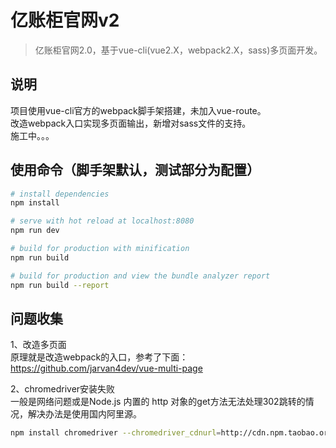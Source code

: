 # 亿账柜官网v2

> 亿账柜官网2.0，基于vue-cli(vue2.X，webpack2.X，sass)多页面开发。

## 说明

项目使用vue-cli官方的webpack脚手架搭建，未加入vue-route。<br>
改造webpack入口实现多页面输出，新增对sass文件的支持。<br>
施工中。。。

## 使用命令（脚手架默认，测试部分为配置）

```bash
# install dependencies
npm install

# serve with hot reload at localhost:8080
npm run dev

# build for production with minification
npm run build

# build for production and view the bundle analyzer report
npm run build --report
```

## 问题收集

1、改造多页面<br>
原理就是改造webpack的入口，参考了下面：<br>
<https://github.com/jarvan4dev/vue-multi-page>

2、chromedriver安装失败<br>
一般是网络问题或是Node.js 内置的 http 对象的get方法无法处理302跳转的情况，解决办法是使用国内阿里源。<br>

```bash
npm install chromedriver --chromedriver_cdnurl=http://cdn.npm.taobao.org/dist/chromedriver
```
